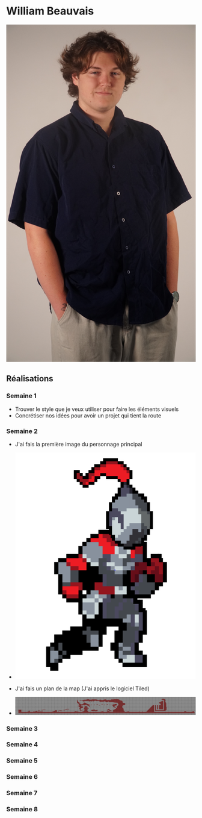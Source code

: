 # William Beauvais

![William Beauvais](/img/DSC09986.JPG)

 ## Réalisations

 <!-- Une image par semaine de la réalisation dont tu es le plus fier avec une légende -->
### Semaine 1
- Trouver le style que je veux utiliser pour faire les éléments visuels
- Concrétiser nos idées pour avoir un projet qui tient la route
### Semaine 2
- J'ai fais la première image du personnage principal
* ![S2 Design du chevalier](chevalier.png)
- J'ai fais un plan de la map (J'ai appris le logiciel Tiled)
* ![S2 Plan de la map](plan_map.png)
### Semaine 3
### Semaine 4
### Semaine 5
### Semaine 6
### Semaine 7
### Semaine 8
